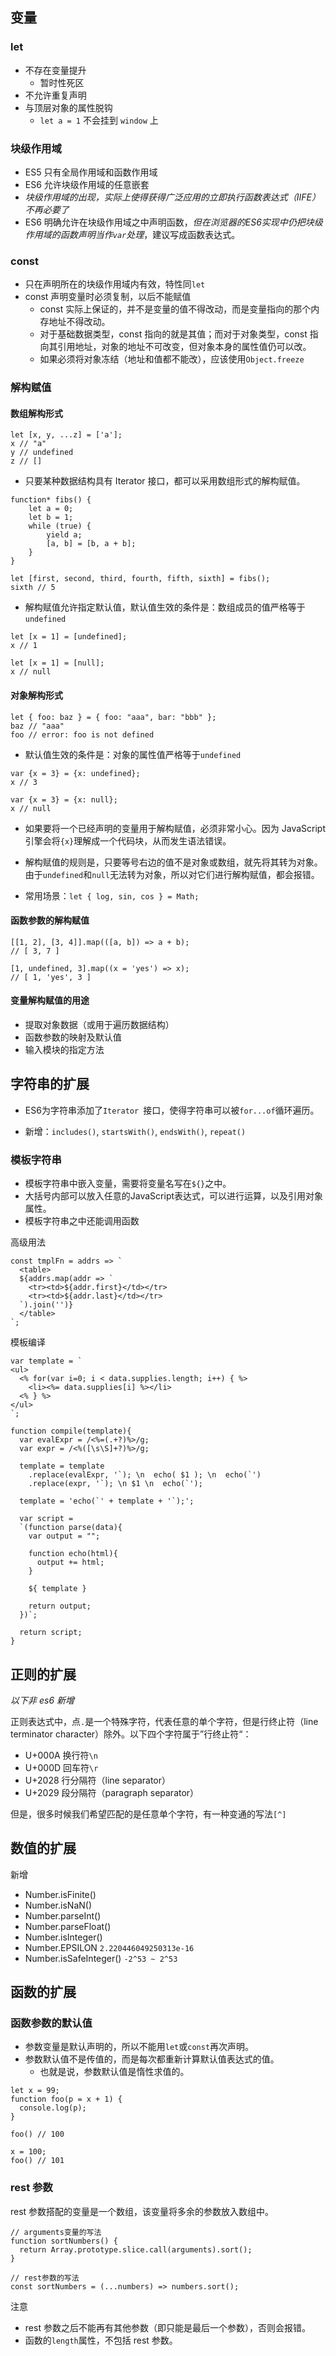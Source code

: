 ## 变量

### let 

- 不存在变量提升
	- 暂时性死区
- 不允许重复声明
- 与顶层对象的属性脱钩
	- `let a = 1` 不会挂到 `window` 上

### 块级作用域

- ES5 只有全局作用域和函数作用域
- ES6 允许块级作用域的任意嵌套
- *块级作用域的出现，实际上使得获得广泛应用的立即执行函数表达式（IIFE）不再必要了*
- ES6 明确允许在块级作用域之中声明函数，*但在浏览器的ES6实现中仍把块级作用域的函数声明当作`var`处理*，建议写成函数表达式。

### const

- 只在声明所在的块级作用域内有效，特性同`let`
- const 声明变量时必须复制，以后不能赋值
	- const 实际上保证的，并不是变量的值不得改动，而是变量指向的那个内存地址不得改动。
	- 对于基础数据类型，const 指向的就是其值；而对于对象类型，const 指向其引用地址，对象的地址不可改变，但对象本身的属性值仍可以改。
	- 如果必须将对象冻结（地址和值都不能改），应该使用`Object.freeze`

### 解构赋值

#### 数组解构形式

```
let [x, y, ...z] = ['a'];
x // "a"
y // undefined
z // []
```

- 只要某种数据结构具有 Iterator 接口，都可以采用数组形式的解构赋值。

```
function* fibs() {
    let a = 0;
    let b = 1;
    while (true) {
        yield a;
        [a, b] = [b, a + b];
    }
}

let [first, second, third, fourth, fifth, sixth] = fibs();
sixth // 5
```

- 解构赋值允许指定默认值，默认值生效的条件是：数组成员的值严格等于`undefined`

```
let [x = 1] = [undefined];
x // 1

let [x = 1] = [null];
x // null
```

#### 对象解构形式

```
let { foo: baz } = { foo: "aaa", bar: "bbb" };
baz // "aaa"
foo // error: foo is not defined
```

- 默认值生效的条件是：对象的属性值严格等于`undefined`

```
var {x = 3} = {x: undefined};
x // 3

var {x = 3} = {x: null};
x // null
```

- 如果要将一个已经声明的变量用于解构赋值，必须非常小心。因为 JavaScript 引擎会将`{x}`理解成一个代码块，从而发生语法错误。

- 解构赋值的规则是，只要等号右边的值不是对象或数组，就先将其转为对象。由于`undefined`和`null`无法转为对象，所以对它们进行解构赋值，都会报错。

- 常用场景：`let { log, sin, cos } = Math;`

#### 函数参数的解构赋值

```
[[1, 2], [3, 4]].map(([a, b]) => a + b);
// [ 3, 7 ]

[1, undefined, 3].map((x = 'yes') => x);
// [ 1, 'yes', 3 ]
```

#### 变量解构赋值的用途

- 提取对象数据（或用于遍历数据结构）
- 函数参数的映射及默认值
- 输入模块的指定方法


## 字符串的扩展

- ES6为字符串添加了`Iterator `接口，使得字符串可以被`for...of`循环遍历。

- 新增：`includes()`, `startsWith()`, `endsWith()`, `repeat()`

### 模板字符串

- 模板字符串中嵌入变量，需要将变量名写在`${}`之中。
- 大括号内部可以放入任意的JavaScript表达式，可以进行运算，以及引用对象属性。
- 模板字符串之中还能调用函数

高级用法

```
const tmplFn = addrs => `
  <table>
  ${addrs.map(addr => `
    <tr><td>${addr.first}</td></tr>
    <tr><td>${addr.last}</td></tr>
  `).join('')}
  </table>
`;
```

模板编译

```
var template = `
<ul>
  <% for(var i=0; i < data.supplies.length; i++) { %>
    <li><%= data.supplies[i] %></li>
  <% } %>
</ul>
`;

function compile(template){
  var evalExpr = /<%=(.+?)%>/g;
  var expr = /<%([\s\S]+?)%>/g;

  template = template
    .replace(evalExpr, '`); \n  echo( $1 ); \n  echo(`')
    .replace(expr, '`); \n $1 \n  echo(`');

  template = 'echo(`' + template + '`);';

  var script =
  `(function parse(data){
    var output = "";

    function echo(html){
      output += html;
    }

    ${ template }

    return output;
  })`;

  return script;
}
```


## 正则的扩展

*以下非 es6 新增*

正则表达式中，点`.`是一个特殊字符，代表任意的单个字符，但是行终止符（line terminator character）除外。以下四个字符属于”行终止符“：

- U+000A 换行符`\n`
- U+000D 回车符`\r`
- U+2028 行分隔符（line separator）
- U+2029 段分隔符（paragraph separator）

但是，很多时候我们希望匹配的是任意单个字符，有一种变通的写法`[^]`


## 数值的扩展

新增

- Number.isFinite()
- Number.isNaN()
- Number.parseInt()
- Number.parseFloat()
- Number.isInteger()
- Number.EPSILON `2.220446049250313e-16`
- Number.isSafeInteger() `-2^53 ~ 2^53`


## 函数的扩展

### 函数参数的默认值

- 参数变量是默认声明的，所以不能用`let`或`const`再次声明。
- 参数默认值不是传值的，而是每次都重新计算默认值表达式的值。
	- 也就是说，参数默认值是惰性求值的。

```
let x = 99;
function foo(p = x + 1) {
  console.log(p);
}

foo() // 100

x = 100;
foo() // 101
```

### rest 参数

rest 参数搭配的变量是一个数组，该变量将多余的参数放入数组中。

```
// arguments变量的写法
function sortNumbers() {
  return Array.prototype.slice.call(arguments).sort();
}

// rest参数的写法
const sortNumbers = (...numbers) => numbers.sort();
```

注意

- rest 参数之后不能再有其他参数（即只能是最后一个参数），否则会报错。
- 函数的`length`属性，不包括 rest 参数。

